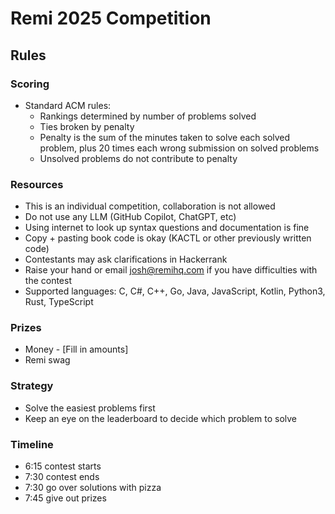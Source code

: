 # Remi 2025 Competition

## Rules

### Scoring
- Standard ACM rules:
  - Rankings determined by number of problems solved
  - Ties broken by penalty
  - Penalty is the sum of the minutes taken to solve each solved problem, plus 20 times each wrong submission on solved problems
  - Unsolved problems do not contribute to penalty

### Resources
- This is an individual competition, collaboration is not allowed
- Do not use any LLM (GitHub Copilot, ChatGPT, etc)
- Using internet to look up syntax questions and documentation is fine
- Copy + pasting book code is okay (KACTL or other previously written code)
- Contestants may ask clarifications in Hackerrank
- Raise your hand or email josh@remihq.com if you have difficulties with the contest
- Supported languages: C, C#, C++, Go, Java, JavaScript, Kotlin, Python3, Rust, TypeScript

### Prizes
- Money - [Fill in amounts]
- Remi swag

### Strategy
- Solve the easiest problems first
- Keep an eye on the leaderboard to decide which problem to solve

### Timeline
- 6:15 contest starts
- 7:30 contest ends
- 7:30 go over solutions with pizza
- 7:45 give out prizes
